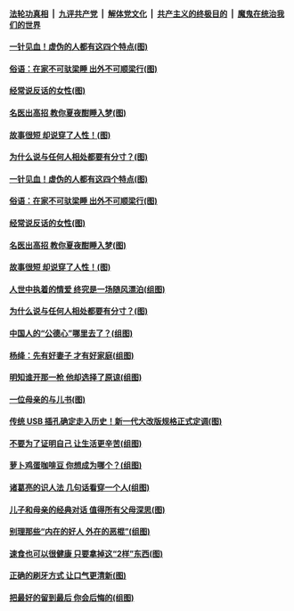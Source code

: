 ####  [法轮功真相](../../../../basic/blob/master/README.md?t=09062139) &nbsp;|&nbsp; [九评共产党](../../../../9ping.md/blob/master/README.md?t=09062139) &nbsp;|&nbsp; [解体党文化](../../../../jtdwh.md/blob/master/README.md?t=09062139)  &nbsp;|&nbsp; [共产主义的终极目的](../../../../gczydzjmd.md/blob/master/README.md?t=09062139) &nbsp;|&nbsp; [魔鬼在统治我们的世界](../../../../mgztzwmdsj.md/blob/master/README.md?t=09062139) 

#### [一针见血！虚伪的人都有这四个特点(图)](../pages/p8/906298.md?t=09062139) 

#### [俗语：在家不可驮梁睡 出外不可顺梁行(图)](../pages/p8/906381.md?t=09062139) 

#### [经常说反话的女性(图)](../pages/p8/906289.md?t=09062139) 

#### [名医出高招 教你夏夜酣睡入梦(图)](../pages/p8/905220.md?t=09062139) 

#### [故事很短 却说穿了人性！(图)](../pages/p8/905475.md?t=09062139) 

#### [为什么说与任何人相处都要有分寸？(图)](../pages/p8/906052.md?t=09062139) 

#### [一针见血！虚伪的人都有这四个特点(图)](../pages/p8/906298.md?t=09062139) 

#### [俗语：在家不可驮梁睡 出外不可顺梁行(图)](../pages/p8/906381.md?t=09062139) 

#### [经常说反话的女性(图)](../pages/p8/906289.md?t=09062139) 

#### [名医出高招 教你夏夜酣睡入梦(图)](../pages/p8/905220.md?t=09062139) 

#### [故事很短 却说穿了人性！(图)](../pages/p8/905475.md?t=09062139) 

#### [人世中执着的情爱 终究是一场随风漂泊(组图)](../pages/p8/906143.md?t=09062139) 

#### [为什么说与任何人相处都要有分寸？(图)](../pages/p8/906052.md?t=09062139) 

#### [中国人的“公德心”哪里去了？(组图)](../pages/p8/906244.md?t=09062139) 

#### [杨绛：先有好妻子 才有好家庭(组图)](../pages/p8/905468.md?t=09062139) 

#### [明知谁开那一枪 他却选择了原谅(组图)](../pages/p8/906029.md?t=09062139) 

#### [一位母亲的与儿书(图)](../pages/p8/905222.md?t=09062139) 

#### [传统 USB 插孔确定走入历史！新一代大改版规格正式定调(图)](../pages/p8/906163.md?t=09062139) 

#### [不要为了证明自己 让生活更辛苦(组图)](../pages/p8/906055.md?t=09062139) 

#### [萝卜鸡蛋咖啡豆 你想成为哪个？(组图)](../pages/p8/905878.md?t=09062139) 

#### [诸葛亮的识人法 几句话看穿一个人(组图)](../pages/p8/906117.md?t=09062139) 

#### [儿子和母亲的经典对话 值得所有父母深思(图)](../pages/p8/906077.md?t=09062139) 

#### [别理那些“内在的好人 外在的恶棍”(组图)](../pages/p8/906036.md?t=09062139) 

#### [速食也可以很健康 只要拿掉这“2样”东西(图)](../pages/p8/906033.md?t=09062139) 

#### [正确的刷牙方式 让口气更清新(图)](../pages/p8/905419.md?t=09062139) 

#### [把最好的留到最后 你会后悔的(组图)](../pages/p8/905413.md?t=09062139) 


